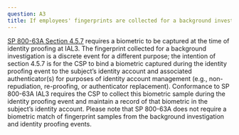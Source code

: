 ```yaml
---
question: A3
title: If employees' fingerprints are collected for a background investigation, is it necessary for a CSP to do an additional fingerprint check?
---
```

[SP 800-63A Section 4.5.7](https://pages.nist.gov/800-63-3/sp800-63a.html#4-5-7) requires a biometric to be captured at the time of identity proofing at IAL3. The fingerprint collected for a background investigation is a discrete event for a different purpose; the intention of section 4.5.7 is for the CSP to bind a biometric captured during the identity proofing event to the subject’s identity account and associated authenticator(s) for purposes of identity account management (e.g., non-repudiation, re-proofing, or authenticator replacement). Conformance to SP 800-63A  IAL3 requires the CSP to collect this biometric sample during the identity proofing event and maintain a record of that biometric in the subject’s identity account. Please note that SP 800-63A does not require a biometric match of fingerprint samples from the background investigation and identity proofing events.